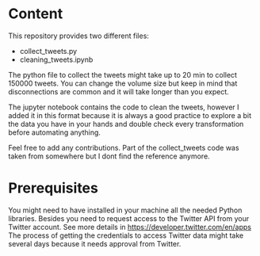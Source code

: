 # Content
This repository provides two different files:
* collect_tweets.py
* cleaning_tweets.ipynb

The python file to collect the tweets might take up to 20 min to collect 150000 tweets. You can change the volume size but keep in mind that disconnections are common and it will take longer than you expect.

The jupyter notebook contains the code to clean the tweets, however I added it in this format because it is always a good practice to explore a bit the data you have in your hands and double check every transformation before automating anything.

Feel free to add any contributions. Part of the collect_tweets code was taken from somewhere but I dont find the reference anymore.

# Prerequisites
You might need to have installed in your machine all the needed Python libraries. Besides you need to request access to the Twitter API from your Twitter account. See more details in https://developer.twitter.com/en/apps
The process of getting the credentials to access Twitter data might take several days because it needs approval from Twitter.